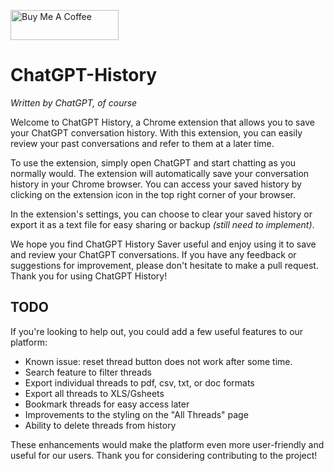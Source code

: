 <a href="https://www.buymeacoffee.com/bennyfi" target="_blank"><img src="https://cdn.buymeacoffee.com/buttons/v2/default-yellow.png" alt="Buy Me A Coffee" style="height: 48px !important;width: 173px !important;" ></a>

# ChatGPT-History 
<em>Written by ChatGPT, of course</em>

Welcome to ChatGPT History, a Chrome extension that allows you to save your ChatGPT conversation history. With this extension, you can easily review your past conversations and refer to them at a later time.

To use the extension, simply open ChatGPT and start chatting as you normally would. The extension will automatically save your conversation history in your Chrome browser. You can access your saved history by clicking on the extension icon in the top right corner of your browser.

In the extension's settings, you can choose to clear your saved history or export it as a text file for easy sharing or backup <em>(still need to implement)</em>.

We hope you find ChatGPT History Saver useful and enjoy using it to save and review your ChatGPT conversations. If you have any feedback or suggestions for improvement, please don't hesitate to make a pull request. Thank you for using ChatGPT History!

## TODO
If you're looking to help out, you could add a few useful features to our platform:
- Known issue: reset thread button does not work after some time.
- Search feature to filter threads
- Export individual threads to pdf, csv, txt, or doc formats
- Export all threads to XLS/Gsheets
- Bookmark threads for easy access later
- Improvements to the styling on the "All Threads" page
- Ability to delete threads from history

These enhancements would make the platform even more user-friendly and useful for our users. Thank you for considering contributing to the project!
